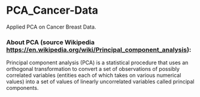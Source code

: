 # PCA_Cancer-Data

Applied PCA on Cancer Breast Data.

### About PCA (source Wikipedia https://en.wikipedia.org/wiki/Principal_component_analysis):

Principal component analysis (PCA) is a statistical procedure that uses an orthogonal transformation to convert a set of observations of possibly correlated variables (entities each of which takes on various numerical values) into a set of values of linearly uncorrelated variables called principal components.
